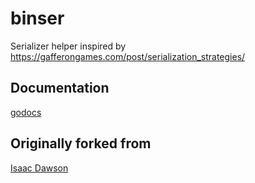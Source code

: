 binser
=============

Serializer helper inspired by https://gafferongames.com/post/serialization_strategies/

## Documentation
[godocs](https://godoc.org/github.com/jakecoffman/binser) 

## Originally forked from
[Isaac Dawson](https://github.com/wirepair/binserializer)

